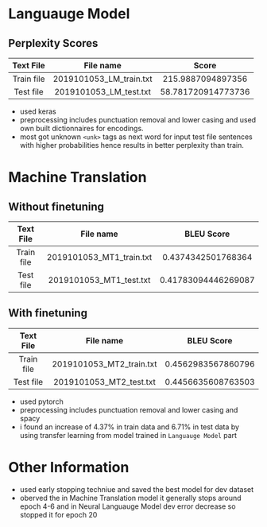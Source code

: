 # Languauge Model
## Perplexity Scores
|Text File|File name|Score|
|:---:|:---:|:---:|
|Train file|2019101053_LM_train.txt|215.9887094897356|
|Test file|2019101053_LM_test.txt|58.781720914773736|

+ used keras 
+ preprocessing includes punctuation removal and lower casing and used own built dictionnaires for encodings.
+ most got unknown `<unk>` tags as next word for input test file sentences with higher probabilities hence results in better perplexity than train.

# Machine Translation
## Without finetuning
|Text File|File name|BLEU Score|
|:---:|:---:|:---:|
|Train file|2019101053_MT1_train.txt|0.4374342501768364|
|Test file|2019101053_MT1_test.txt|0.41783094446269087|

## With finetuning
|Text File|File name|BLEU Score|
|:---:|:---:|:---:|
|Train file|2019101053_MT2_train.txt|0.4562983567860796|
|Test file|2019101053_MT2_test.txt|0.4456635608763503|


+ used pytorch 
+ preprocessing includes punctuation removal and lower casing and spacy
+ i found an increase of 4.37% in train data and 6.71% in test data by using transfer learning from model trained in `Languauge Model` part

# Other Information
+ used early stopping techniue and saved the best model for dev dataset 
+ oberved the in Machine Translation model it generally stops around epoch 4-6 and in Neural Languauge Model dev error decrease so stopped it for epoch 20
